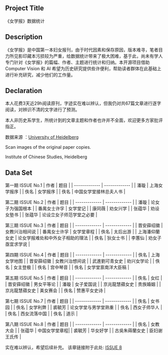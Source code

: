 ## Project Title
《女学报》数据统计
## Description
《女学报》是中国第一本妇女报刊，由于时代因素和保存原因，版本难寻，笔者目力所见影印藏本污损较为严重，给数据统计带来了极大困难，基于此，尚未有学人专门针对《女学报》的篇幅、作者、主题进行统计和归纳。本开源项目借助Computer Vision 和 AI 希望为历史研究提供些许便利，帮助读者群体在此基础上进行补充研究，减少他们的工作量。
##   Declaration
本人花费3天近29h阅读原刊，字迹实在难以辨认，但我仍对共67篇文章进行逐字阅读，对辨识不清的文字进行了预测。

本人非历史系学生，所统计到的文章主题和作者也许并不全面，欢迎更多方家批评指正。

数据来源 ：[University of Heidelberg](https://ecpo.cats.uni-heidelberg.de/ecpo/publishing-information.php?magid=238)

Scan images of the original paper copies.

Institute of Chinese Studies, Heidelberg

## Data Set

第一期 ISSUE No.1
| 作者  | 题目 |
| ------------- | ------------- |
| 潘璇  | 上海女学报序  |
| 佚名  | 女学报序  |
| 佚名 | 中国女学堂接林总夫人书 |

第二期 ISSUE No.2
| 作者  | 题目 |
| ------------- | ------------- |
| 潘璇  | 论女子为强国根本  |
| 番禺女士许孚  | 女学堂记  |
| 康同薇 | 劝女兴学 |
| 张蕴华 | 劝设女塾书 |
| 张蕴华 | 论设立女子师范学堂之必要 |

第三期 ISSUE No.3
| 作者  | 题目 |
| ------------- | ------------- |
| 晋安薛绍徽  | 女教兴治相间说  |
| 番禺女士许孚  | 女学堂章程  |
| 佚名 | 太后出游 |
| 上海潘仰蘭女史 | 论女学报难处和中外女子相助的理法 |
| 佚名    | 狄女士书 |
| 李蕙仙   | 劝女子亟宜求学说 |

第四期 ISSUE No.4
| 作者  | 题目 |
| ------------- | ------------- |
| 佚名  | 上海女学地图  |
| 晋安薛绍徽  | 女教兴治想间说  |
| 武進劉可青女史 | 劝兴女学论 |
| 佚名 | 女主登极 |
| 佚名    | 宫中琴音 |
|  佚名     | 女学堂禀南洋大臣稿 |

第五期 ISSUE No.5
| 作者  | 题目 |
| ------------- | ------------- |
| 佚名  | 女红  |
| 晋安薛绍徽  | 男女平等论  |
| 潘璇 | 女子爱国说 |
| 京兆龍慧蘋女史 | 贵族婚姻 |
| 京兆龍慧蘋女史    | 美女赛会 |
|  佚名     | 赞惠平女史诗 |

第七期 ISSUE No.7
| 作者  | 题目 |
| ------------- | ------------- |
| 佚名  | 女书园  |
| 佚名  | 女学利弊  |
| 裘毓芳 | 论女学堂与男学堂熟重 |
| 佚名 | 西女子师华人 |
| 佚名    | 西女流落中国 |
|  佚名     | 道示 |

第八期 ISSUE No.8
| 作者  | 题目 |
| ------------- | ------------- |
| 佚名  | 女教大会  |
| 张蕴华  | 中国女学堂章程|
| 裘毓芳 | 华女好学 |
| 古吳朱蒔蘭女史 | 臣妇谢王氏传 |



实在难以辨认，希望后续补充。
该章链接附于此处: [ISSUE 8](https://ecpo.cats.uni-heidelberg.de/ecpo/publications.php?magid=238&isid=31422)
